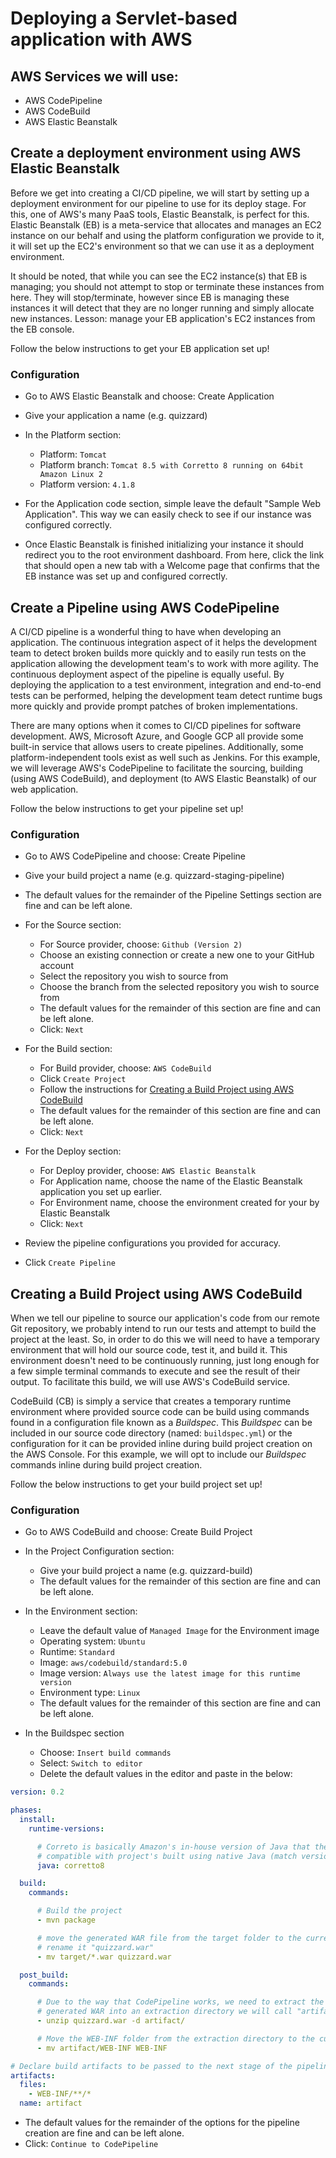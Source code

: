 # Deploying a Servlet-based application with AWS

## AWS Services we will use:
- AWS CodePipeline
- AWS CodeBuild
- AWS Elastic Beanstalk

## Create a deployment environment using AWS Elastic Beanstalk

Before we get into creating a CI/CD pipeline, we will start by setting up a deployment environment for our pipeline to use for its deploy stage. For this, one of AWS's many PaaS tools, Elastic Beanstalk, is perfect for this. Elastic Beanstalk (EB) is a meta-service that allocates and manages an EC2 instance on our behalf and using the platform configuration we provide to it, it will set up the EC2's environment so that we can use it as a deployment environment. 

It should be noted, that while you can see the EC2 instance(s) that EB is managing; you should not attempt to stop or terminate these instances from here. They will stop/terminate, however since EB is managing these instances it will detect that they are no longer running and simply allocate new instances. Lesson: manage your EB application's EC2 instances from the EB console.

Follow the below instructions to get your EB application set up!

### Configuration
- Go to AWS Elastic Beanstalk and choose: Create Application
- Give your application a name (e.g. quizzard)


- In the Platform section:
  - Platform: `Tomcat`
  - Platform branch: `Tomcat 8.5 with Corretto 8 running on 64bit Amazon Linux 2`
  - Platform version: `4.1.8`


- For the Application code section, simple leave the default "Sample Web Application". This way we can easily check to see if our instance was configured correctly.


- Once Elastic Beanstalk is finished initializing your instance it should redirect you to the root environment dashboard. From here, click the link that should open a new tab with a Welcome page that confirms that the EB instance was set up and configured correctly.



## Create a Pipeline using AWS CodePipeline

A CI/CD pipeline is a wonderful thing to have when developing an application. The continuous integration aspect of it helps the development team to detect broken builds more quickly and to easily run tests on the application allowing the development team's to work with more agility. The continuous deployment aspect of the pipeline is equally useful. By deploying the application to a test environment, integration and end-to-end tests can be performed, helping the development team detect runtime bugs more quickly and provide prompt patches of broken implementations. 

There are many options when it comes to CI/CD pipelines for software development. AWS, Microsoft Azure, and Google GCP all provide some built-in service that allows users to create pipelines. Additionally, some platform-independent tools exist as well such as Jenkins. For this example, we will leverage AWS's CodePipeline to facilitate the sourcing, building (using AWS CodeBuild), and deployment (to AWS Elastic Beanstalk) of our web application.

Follow the below instructions to get your pipeline set up!

### Configuration
- Go to AWS CodePipeline and choose: Create Pipeline
- Give your build project a name (e.g. quizzard-staging-pipeline)
- The default values for the remainder of the Pipeline Settings section are fine and can be left alone.


- For the Source section:
  - For Source provider, choose: `Github (Version 2)`
  - Choose an existing connection or create a new one to your GitHub account
  - Select the repository you wish to source from
  - Choose the branch from the selected repository you wish to source from
  - The default values for the remainder of this section are fine and can be left alone.
  - Click: `Next`
    

- For the Build section:
  - For Build provider, choose: `AWS CodeBuild`
  - Click `Create Project`
  - Follow the instructions for [Creating a Build Project using AWS CodeBuild](#creating-a-build-project-using-aws-codebuild)
  - The default values for the remainder of this section are fine and can be left alone.
  - Click: `Next`


- For the Deploy section:
  - For Deploy provider, choose: `AWS Elastic Beanstalk`
  - For Application name, choose the name of the Elastic Beanstalk application you set up earlier.
  - For Environment name, choose the environment created for your by Elastic Beanstalk
  - Click: `Next`


- Review the pipeline configurations you provided for accuracy.
- Click `Create Pipeline`


## Creating a Build Project using AWS CodeBuild

When we tell our pipeline to source our application's code from our remote Git repository, we probably intend to run our tests and attempt to build the project at the least. So, in order to do this we will need to have a temporary environment that will hold our source code, test it, and build it. This environment doesn't need to be continuously running, just long enough for a few simple terminal commands to execute and see the result of their output. To facilitate this build, we will use AWS's CodeBuild service.

CodeBuild (CB) is simply a service that creates a temporary runtime environment where provided source code can be build using commands found in a configuration file known as a *Buildspec*. This *Buildspec* can be included in our source code directory (named: `buildspec.yml`) or the configuration for it can be provided inline during build project creation on the AWS Console. For this example, we will opt to include our *Buildspec* commands inline during build project creation.

Follow the below instructions to get your build project set up!

### Configuration
- Go to AWS CodeBuild and choose: Create Build Project
  

- In the Project Configuration section: 
  - Give your build project a name (e.g. quizzard-build)
  - The default values for the remainder of this section are fine and can be left alone.
    

- In the Environment section:
  - Leave the default value of `Managed Image` for the Environment image
  - Operating system: `Ubuntu`
  - Runtime: `Standard`
  - Image: `aws/codebuild/standard:5.0`
  - Image version: `Always use the latest image for this runtime version`
  - Environment type: `Linux`
  - The default values for the remainder of this section are fine and can be left alone.
    

- In the Buildspec section
  - Choose: `Insert build commands`
  - Select: `Switch to editor`
  - Delete the default values in the editor and paste in the below:
    
```yaml
version: 0.2

phases:
  install:
    runtime-versions:

      # Correto is basically Amazon's in-house version of Java that they main, it is 
      # compatible with project's built using native Java (match versions).
      java: corretto8

  build:
    commands:

      # Build the project
      - mvn package

      # move the generated WAR file from the target folder to the current directory and 
      # rename it "quizzard.war"
      - mv target/*.war quizzard.war

  post_build:
    commands:

      # Due to the way that CodePipeline works, we need to extract the contents of the 
      # generated WAR into an extraction directory we will call "artifact".
      - unzip quizzard.war -d artifact/

      # Move the WEB-INF folder from the extraction directory to the current directory
      - mv artifact/WEB-INF WEB-INF

# Declare build artifacts to be passed to the next stage of the pipeline
artifacts:
  files:
    - WEB-INF/**/*
  name: artifact
```

- The default values for the remainder of the options for the pipeline creation are fine and can be left alone.
- Click: `Continue to CodePipeline`
